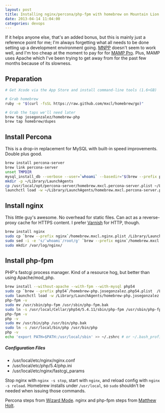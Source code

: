 ```yaml
---
layout: post
title: Installing nginx/percona/php-fpm with homebrew on Mountain Lion
date: 2013-04-14 11:04:00
categories: devops
---
```


If it helps anyone else, that's an added bonus, but this is mainly just a reference point for me; I'm always forgetting what all needs to be done setting up a development environment going. [MNPP](http://getmnpp.org) doesn't seem to work well, and I'm too cheap at the moment to pay for for [MAMP Pro](http://www.mamp.info/en/mamp-pro/). Plus, MAMP uses Apache which I've been trying to get away from for the past few months because of its slowness.

## Preparation

```bash
# Get Xcode via the App Store and install command-line tools (1.6+GB)

# Grab homebrew
ruby -e "$(curl -fsSL https://raw.github.com/mxcl/homebrew/go)"

# Grab the taps we'll need later
brew tap josegonzalez/homebrew-php
brew tap homebrew/dupes
```

## Install Percona

This is a drop-in replacement for MySQL with built-in speed improvements. Double plus good.

```bash
brew install percona-server
brew link percona-server
unset TMPDIR
mysql_install_db --verbose --user=`whoami` --basedir="$(brew --prefix percona-server)" --datadir=/usr/local/var/percona --tmpdir=/tmp
mkdir -p ~/Library/LaunchAgents
cp /usr/local/opt/percona-server/homebrew.mxcl.percona-server.plist ~/Library/LaunchAgents/
launchctl load -w ~/Library/LaunchAgents/homebrew.mxcl.percona-server.plist
```

## Install nginx

This little guy's awesome. No overhead for static files. Can act as a reverse-proxy cache for HTTPS content. I prefer [Varnish](https://www.varnish-cache.org/) for HTTP, though.

```bash
brew install nginx
sudo cp `brew --prefix nginx`/homebrew.mxcl.nginx.plist /Library/LaunchDaemons/
sudo sed -i -e 's/`whoami`/root/g' `brew --prefix nginx`/homebrew.mxcl.nginx.plist
sudo mkdir /var/log/nginx/
```

## Install php-fpm

PHP's fastcgi process manager. Kind of a resource hog, but better than using Apache/mod_php.

```bash
brew install --without-apache --with-fpm --with-mysql php54
sudo cp `brew --prefix php54`/homebrew-php.josegonzalez.php54.plist  /Library/LaunchAgents/
sudo launchctl load -w /Library/LaunchAgents/homebrew-php.josegonzalez.php54.plist
php-fpm -v
sudo mv /usr/sbin/php-fpm /usr/sbin/php-fpm.bak
sudo ln -s /usr/local/Cellar/php54/5.4.11/sbin/php-fpm /usr/sbin/php-fpm
php-fpm -v
php -v
sudo mv /usr/bin/php /usr/bin/php.bak
sudo ln -s /usr/local/bin/php /usr/bin/php
php -v
echo 'export PATH=$PATH:/usr/local/sbin' >> ~/.zshrc # or ~/.bash_profile
```

##### Configuration Files

- /usr/local/etc/nginx/nginx.conf
- /usr/local/etc/php/5.4/php.ini
- /usr/local/etc/nginx/fastcgi_params

Stop nginx with `nginx -s stop`, start with `nginx`, and reload config with `nginx -s reload`. Homebrew installs under `/usr/local`, so `sudo` shouldn't be needed when issuing those commands.

Percona steps from [Wizard Mode](http://wizardmode.com/2012/06/apache-php-mysql-dev-on-os-x-lion-with-a-minimum-of-pain/). nginx and php-fpm steps from [Matthew Holt](http://mwholt.blogspot.com/2013/03/install-nginxphpmysql-on-os-x-mountain.html).